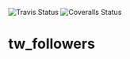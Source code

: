 ![Travis Status](https://api.travis-ci.org/jaylyerly/tw_followers.png)
![Coveralls Status]()

tw_followers
============
